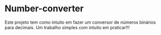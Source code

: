 # Number-converter
Este projeto tem como intuito em  fazer um conversor de números binários para decimais. Um trabalho simples com intuito em praticar!!!
